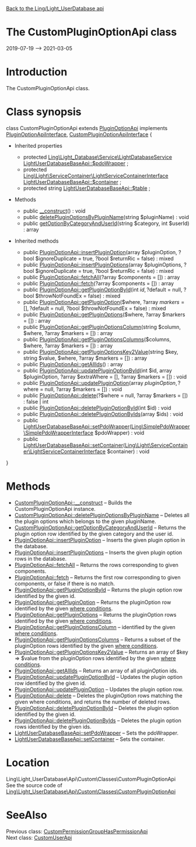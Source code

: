 [Back to the Ling/Light_UserDatabase api](https://github.com/lingtalfi/Light_UserDatabase/blob/master/doc/api/Ling/Light_UserDatabase.md)



The CustomPluginOptionApi class
================
2019-07-19 --> 2021-03-05






Introduction
============

The CustomPluginOptionApi class.



Class synopsis
==============


class <span class="pl-k">CustomPluginOptionApi</span> extends [PluginOptionApi](https://github.com/lingtalfi/Light_UserDatabase/blob/master/doc/api/Ling/Light_UserDatabase/Api/Generated/Classes/PluginOptionApi.md) implements [PluginOptionApiInterface](https://github.com/lingtalfi/Light_UserDatabase/blob/master/doc/api/Ling/Light_UserDatabase/Api/Generated/Interfaces/PluginOptionApiInterface.md), [CustomPluginOptionApiInterface](https://github.com/lingtalfi/Light_UserDatabase/blob/master/doc/api/Ling/Light_UserDatabase/Api/Custom/Interfaces/CustomPluginOptionApiInterface.md) {

- Inherited properties
    - protected [Ling\Light_Database\Service\LightDatabaseService](https://github.com/lingtalfi/Light_Database/blob/master/doc/api/Ling/Light_Database/Service/LightDatabaseService.md) [LightUserDatabaseBaseApi::$pdoWrapper](#property-pdoWrapper) ;
    - protected [Ling\Light\ServiceContainer\LightServiceContainerInterface](https://github.com/lingtalfi/Light/blob/master/doc/api/Ling/Light/ServiceContainer/LightServiceContainerInterface.md) [LightUserDatabaseBaseApi::$container](#property-container) ;
    - protected string [LightUserDatabaseBaseApi::$table](#property-table) ;

- Methods
    - public [__construct](https://github.com/lingtalfi/Light_UserDatabase/blob/master/doc/api/Ling/Light_UserDatabase/Api/Custom/Classes/CustomPluginOptionApi/__construct.md)() : void
    - public [deletePluginOptionsByPluginName](https://github.com/lingtalfi/Light_UserDatabase/blob/master/doc/api/Ling/Light_UserDatabase/Api/Custom/Classes/CustomPluginOptionApi/deletePluginOptionsByPluginName.md)(string $pluginName) : void
    - public [getOptionByCategoryAndUserId](https://github.com/lingtalfi/Light_UserDatabase/blob/master/doc/api/Ling/Light_UserDatabase/Api/Custom/Classes/CustomPluginOptionApi/getOptionByCategoryAndUserId.md)(string $category, int $userId) : array

- Inherited methods
    - public [PluginOptionApi::insertPluginOption](https://github.com/lingtalfi/Light_UserDatabase/blob/master/doc/api/Ling/Light_UserDatabase/Api/Generated/Classes/PluginOptionApi/insertPluginOption.md)(array $pluginOption, ?bool $ignoreDuplicate = true, ?bool $returnRic = false) : mixed
    - public [PluginOptionApi::insertPluginOptions](https://github.com/lingtalfi/Light_UserDatabase/blob/master/doc/api/Ling/Light_UserDatabase/Api/Generated/Classes/PluginOptionApi/insertPluginOptions.md)(array $pluginOptions, ?bool $ignoreDuplicate = true, ?bool $returnRic = false) : mixed
    - public [PluginOptionApi::fetchAll](https://github.com/lingtalfi/Light_UserDatabase/blob/master/doc/api/Ling/Light_UserDatabase/Api/Generated/Classes/PluginOptionApi/fetchAll.md)(?array $components = []) : array
    - public [PluginOptionApi::fetch](https://github.com/lingtalfi/Light_UserDatabase/blob/master/doc/api/Ling/Light_UserDatabase/Api/Generated/Classes/PluginOptionApi/fetch.md)(?array $components = []) : array
    - public [PluginOptionApi::getPluginOptionById](https://github.com/lingtalfi/Light_UserDatabase/blob/master/doc/api/Ling/Light_UserDatabase/Api/Generated/Classes/PluginOptionApi/getPluginOptionById.md)(int $id, ?$default = null, ?bool $throwNotFoundEx = false) : mixed
    - public [PluginOptionApi::getPluginOption](https://github.com/lingtalfi/Light_UserDatabase/blob/master/doc/api/Ling/Light_UserDatabase/Api/Generated/Classes/PluginOptionApi/getPluginOption.md)($where, ?array $markers = [], ?$default = null, ?bool $throwNotFoundEx = false) : mixed
    - public [PluginOptionApi::getPluginOptions](https://github.com/lingtalfi/Light_UserDatabase/blob/master/doc/api/Ling/Light_UserDatabase/Api/Generated/Classes/PluginOptionApi/getPluginOptions.md)($where, ?array $markers = []) : array
    - public [PluginOptionApi::getPluginOptionsColumn](https://github.com/lingtalfi/Light_UserDatabase/blob/master/doc/api/Ling/Light_UserDatabase/Api/Generated/Classes/PluginOptionApi/getPluginOptionsColumn.md)(string $column, $where, ?array $markers = []) : array
    - public [PluginOptionApi::getPluginOptionsColumns](https://github.com/lingtalfi/Light_UserDatabase/blob/master/doc/api/Ling/Light_UserDatabase/Api/Generated/Classes/PluginOptionApi/getPluginOptionsColumns.md)($columns, $where, ?array $markers = []) : array
    - public [PluginOptionApi::getPluginOptionsKey2Value](https://github.com/lingtalfi/Light_UserDatabase/blob/master/doc/api/Ling/Light_UserDatabase/Api/Generated/Classes/PluginOptionApi/getPluginOptionsKey2Value.md)(string $key, string $value, $where, ?array $markers = []) : array
    - public [PluginOptionApi::getAllIds](https://github.com/lingtalfi/Light_UserDatabase/blob/master/doc/api/Ling/Light_UserDatabase/Api/Generated/Classes/PluginOptionApi/getAllIds.md)() : array
    - public [PluginOptionApi::updatePluginOptionById](https://github.com/lingtalfi/Light_UserDatabase/blob/master/doc/api/Ling/Light_UserDatabase/Api/Generated/Classes/PluginOptionApi/updatePluginOptionById.md)(int $id, array $pluginOption, ?array $extraWhere = [], ?array $markers = []) : void
    - public [PluginOptionApi::updatePluginOption](https://github.com/lingtalfi/Light_UserDatabase/blob/master/doc/api/Ling/Light_UserDatabase/Api/Generated/Classes/PluginOptionApi/updatePluginOption.md)(array $pluginOption, ?$where = null, ?array $markers = []) : void
    - public [PluginOptionApi::delete](https://github.com/lingtalfi/Light_UserDatabase/blob/master/doc/api/Ling/Light_UserDatabase/Api/Generated/Classes/PluginOptionApi/delete.md)(?$where = null, ?array $markers = []) : false | int
    - public [PluginOptionApi::deletePluginOptionById](https://github.com/lingtalfi/Light_UserDatabase/blob/master/doc/api/Ling/Light_UserDatabase/Api/Generated/Classes/PluginOptionApi/deletePluginOptionById.md)(int $id) : void
    - public [PluginOptionApi::deletePluginOptionByIds](https://github.com/lingtalfi/Light_UserDatabase/blob/master/doc/api/Ling/Light_UserDatabase/Api/Generated/Classes/PluginOptionApi/deletePluginOptionByIds.md)(array $ids) : void
    - public [LightUserDatabaseBaseApi::setPdoWrapper](https://github.com/lingtalfi/Light_UserDatabase/blob/master/doc/api/Ling/Light_UserDatabase/Api/Generated/Classes/LightUserDatabaseBaseApi/setPdoWrapper.md)([Ling\SimplePdoWrapper\SimplePdoWrapperInterface](https://github.com/lingtalfi/SimplePdoWrapper/blob/master/doc/api/Ling/SimplePdoWrapper/SimplePdoWrapperInterface.md) $pdoWrapper) : void
    - public [LightUserDatabaseBaseApi::setContainer](https://github.com/lingtalfi/Light_UserDatabase/blob/master/doc/api/Ling/Light_UserDatabase/Api/Generated/Classes/LightUserDatabaseBaseApi/setContainer.md)([Ling\Light\ServiceContainer\LightServiceContainerInterface](https://github.com/lingtalfi/Light/blob/master/doc/api/Ling/Light/ServiceContainer/LightServiceContainerInterface.md) $container) : void

}






Methods
==============

- [CustomPluginOptionApi::__construct](https://github.com/lingtalfi/Light_UserDatabase/blob/master/doc/api/Ling/Light_UserDatabase/Api/Custom/Classes/CustomPluginOptionApi/__construct.md) &ndash; Builds the CustomPluginOptionApi instance.
- [CustomPluginOptionApi::deletePluginOptionsByPluginName](https://github.com/lingtalfi/Light_UserDatabase/blob/master/doc/api/Ling/Light_UserDatabase/Api/Custom/Classes/CustomPluginOptionApi/deletePluginOptionsByPluginName.md) &ndash; Deletes all the plugin options which belongs to the given pluginName.
- [CustomPluginOptionApi::getOptionByCategoryAndUserId](https://github.com/lingtalfi/Light_UserDatabase/blob/master/doc/api/Ling/Light_UserDatabase/Api/Custom/Classes/CustomPluginOptionApi/getOptionByCategoryAndUserId.md) &ndash; Returns the plugin option row identified by the given category and the user id.
- [PluginOptionApi::insertPluginOption](https://github.com/lingtalfi/Light_UserDatabase/blob/master/doc/api/Ling/Light_UserDatabase/Api/Generated/Classes/PluginOptionApi/insertPluginOption.md) &ndash; Inserts the given plugin option in the database.
- [PluginOptionApi::insertPluginOptions](https://github.com/lingtalfi/Light_UserDatabase/blob/master/doc/api/Ling/Light_UserDatabase/Api/Generated/Classes/PluginOptionApi/insertPluginOptions.md) &ndash; Inserts the given plugin option rows in the database.
- [PluginOptionApi::fetchAll](https://github.com/lingtalfi/Light_UserDatabase/blob/master/doc/api/Ling/Light_UserDatabase/Api/Generated/Classes/PluginOptionApi/fetchAll.md) &ndash; Returns the rows corresponding to given components.
- [PluginOptionApi::fetch](https://github.com/lingtalfi/Light_UserDatabase/blob/master/doc/api/Ling/Light_UserDatabase/Api/Generated/Classes/PluginOptionApi/fetch.md) &ndash; Returns the first row corresponding to given components, or false if there is no match.
- [PluginOptionApi::getPluginOptionById](https://github.com/lingtalfi/Light_UserDatabase/blob/master/doc/api/Ling/Light_UserDatabase/Api/Generated/Classes/PluginOptionApi/getPluginOptionById.md) &ndash; Returns the plugin option row identified by the given id.
- [PluginOptionApi::getPluginOption](https://github.com/lingtalfi/Light_UserDatabase/blob/master/doc/api/Ling/Light_UserDatabase/Api/Generated/Classes/PluginOptionApi/getPluginOption.md) &ndash; Returns the pluginOption row identified by the given [where conditions](https://github.com/lingtalfi/SimplePdoWrapper#the-where-conditions).
- [PluginOptionApi::getPluginOptions](https://github.com/lingtalfi/Light_UserDatabase/blob/master/doc/api/Ling/Light_UserDatabase/Api/Generated/Classes/PluginOptionApi/getPluginOptions.md) &ndash; Returns the pluginOption rows identified by the given [where conditions](https://github.com/lingtalfi/SimplePdoWrapper#the-where-conditions).
- [PluginOptionApi::getPluginOptionsColumn](https://github.com/lingtalfi/Light_UserDatabase/blob/master/doc/api/Ling/Light_UserDatabase/Api/Generated/Classes/PluginOptionApi/getPluginOptionsColumn.md) &ndash; identified by the given [where conditions](https://github.com/lingtalfi/SimplePdoWrapper#the-where-conditions).
- [PluginOptionApi::getPluginOptionsColumns](https://github.com/lingtalfi/Light_UserDatabase/blob/master/doc/api/Ling/Light_UserDatabase/Api/Generated/Classes/PluginOptionApi/getPluginOptionsColumns.md) &ndash; Returns a subset of the pluginOption rows identified by the given [where conditions](https://github.com/lingtalfi/SimplePdoWrapper#the-where-conditions).
- [PluginOptionApi::getPluginOptionsKey2Value](https://github.com/lingtalfi/Light_UserDatabase/blob/master/doc/api/Ling/Light_UserDatabase/Api/Generated/Classes/PluginOptionApi/getPluginOptionsKey2Value.md) &ndash; Returns an array of $key => $value from the pluginOption rows identified by the given [where conditions](https://github.com/lingtalfi/SimplePdoWrapper#the-where-conditions).
- [PluginOptionApi::getAllIds](https://github.com/lingtalfi/Light_UserDatabase/blob/master/doc/api/Ling/Light_UserDatabase/Api/Generated/Classes/PluginOptionApi/getAllIds.md) &ndash; Returns an array of all pluginOption ids.
- [PluginOptionApi::updatePluginOptionById](https://github.com/lingtalfi/Light_UserDatabase/blob/master/doc/api/Ling/Light_UserDatabase/Api/Generated/Classes/PluginOptionApi/updatePluginOptionById.md) &ndash; Updates the plugin option row identified by the given id.
- [PluginOptionApi::updatePluginOption](https://github.com/lingtalfi/Light_UserDatabase/blob/master/doc/api/Ling/Light_UserDatabase/Api/Generated/Classes/PluginOptionApi/updatePluginOption.md) &ndash; Updates the plugin option row.
- [PluginOptionApi::delete](https://github.com/lingtalfi/Light_UserDatabase/blob/master/doc/api/Ling/Light_UserDatabase/Api/Generated/Classes/PluginOptionApi/delete.md) &ndash; Deletes the pluginOption rows matching the given where conditions, and returns the number of deleted rows.
- [PluginOptionApi::deletePluginOptionById](https://github.com/lingtalfi/Light_UserDatabase/blob/master/doc/api/Ling/Light_UserDatabase/Api/Generated/Classes/PluginOptionApi/deletePluginOptionById.md) &ndash; Deletes the plugin option identified by the given id.
- [PluginOptionApi::deletePluginOptionByIds](https://github.com/lingtalfi/Light_UserDatabase/blob/master/doc/api/Ling/Light_UserDatabase/Api/Generated/Classes/PluginOptionApi/deletePluginOptionByIds.md) &ndash; Deletes the plugin option rows identified by the given ids.
- [LightUserDatabaseBaseApi::setPdoWrapper](https://github.com/lingtalfi/Light_UserDatabase/blob/master/doc/api/Ling/Light_UserDatabase/Api/Generated/Classes/LightUserDatabaseBaseApi/setPdoWrapper.md) &ndash; Sets the pdoWrapper.
- [LightUserDatabaseBaseApi::setContainer](https://github.com/lingtalfi/Light_UserDatabase/blob/master/doc/api/Ling/Light_UserDatabase/Api/Generated/Classes/LightUserDatabaseBaseApi/setContainer.md) &ndash; Sets the container.





Location
=============
Ling\Light_UserDatabase\Api\Custom\Classes\CustomPluginOptionApi<br>
See the source code of [Ling\Light_UserDatabase\Api\Custom\Classes\CustomPluginOptionApi](https://github.com/lingtalfi/Light_UserDatabase/blob/master/Api/Custom/Classes/CustomPluginOptionApi.php)



SeeAlso
==============
Previous class: [CustomPermissionGroupHasPermissionApi](https://github.com/lingtalfi/Light_UserDatabase/blob/master/doc/api/Ling/Light_UserDatabase/Api/Custom/Classes/CustomPermissionGroupHasPermissionApi.md)<br>Next class: [CustomUserApi](https://github.com/lingtalfi/Light_UserDatabase/blob/master/doc/api/Ling/Light_UserDatabase/Api/Custom/Classes/CustomUserApi.md)<br>
